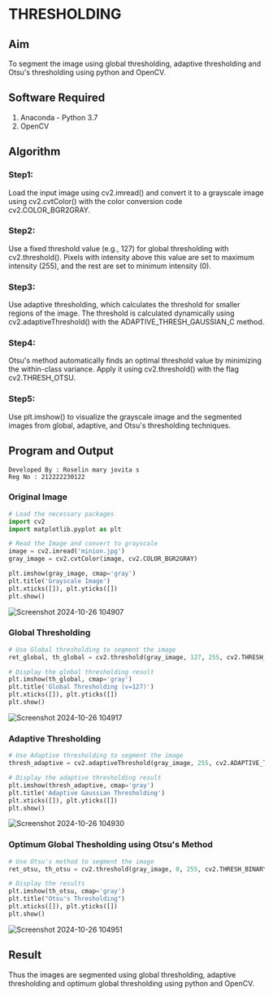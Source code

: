 # THRESHOLDING
## Aim
To segment the image using global thresholding, adaptive thresholding and Otsu's thresholding using python and OpenCV.

## Software Required
1. Anaconda - Python 3.7
2. OpenCV

## Algorithm

### Step1:
Load the input image using cv2.imread() and convert it to a grayscale image using cv2.cvtColor() with the color conversion code cv2.COLOR_BGR2GRAY.

### Step2:
Use a fixed threshold value (e.g., 127) for global thresholding with cv2.threshold(). Pixels with intensity above this value are set to maximum intensity (255), and the rest are set to minimum intensity (0).

### Step3:
Use adaptive thresholding, which calculates the threshold for smaller regions of the image. The threshold is calculated dynamically using cv2.adaptiveThreshold() with the ADAPTIVE_THRESH_GAUSSIAN_C method.

### Step4:
Otsu's method automatically finds an optimal threshold value by minimizing the within-class variance. Apply it using cv2.threshold() with the flag cv2.THRESH_OTSU.

### Step5:
Use plt.imshow() to visualize the grayscale image and the segmented images from global, adaptive, and Otsu's thresholding techniques.

## Program and Output
```
Developed By : Roselin mary jovita s
Reg No : 212222230122
```

### Original Image
```python
# Load the necessary packages
import cv2
import matplotlib.pyplot as plt

# Read the Image and convert to grayscale
image = cv2.imread('minion.jpg')
gray_image = cv2.cvtColor(image, cv2.COLOR_BGR2GRAY)

plt.imshow(gray_image, cmap='gray')
plt.title('Grayscale Image')
plt.xticks([]), plt.yticks([])
plt.show()
```
![Screenshot 2024-10-26 104907](https://github.com/user-attachments/assets/138935cb-7f94-4481-884a-9291b27a4448)


### Global Thresholding

```python
# Use Global thresholding to segment the image
ret_global, th_global = cv2.threshold(gray_image, 127, 255, cv2.THRESH_BINARY)

# Display the global thresholding result
plt.imshow(th_global, cmap='gray')
plt.title('Global Thresholding (v=127)')
plt.xticks([]), plt.yticks([])
plt.show()
```

![Screenshot 2024-10-26 104917](https://github.com/user-attachments/assets/99d31064-3d82-42a7-94a0-b77039207867)



### Adaptive Thresholding
```python
# Use Adaptive thresholding to segment the image
thresh_adaptive = cv2.adaptiveThreshold(gray_image, 255, cv2.ADAPTIVE_THRESH_GAUSSIAN_C,cv2.THRESH_BINARY, 11, 2)

# Display the adaptive thresholding result
plt.imshow(thresh_adaptive, cmap='gray')
plt.title('Adaptive Gaussian Thresholding')
plt.xticks([]), plt.yticks([])
plt.show()
```
![Screenshot 2024-10-26 104930](https://github.com/user-attachments/assets/f6969894-fde0-4f12-b34d-b2001b5a07cc)



### Optimum Global Thesholding using Otsu's Method
```python
# Use Otsu's method to segment the image 
ret_otsu, th_otsu = cv2.threshold(gray_image, 0, 255, cv2.THRESH_BINARY + cv2.THRESH_OTSU)

# Display the results
plt.imshow(th_otsu, cmap='gray')
plt.title("Otsu's Thresholding")
plt.xticks([]), plt.yticks([])
plt.show()
```

![Screenshot 2024-10-26 104951](https://github.com/user-attachments/assets/a98f2864-1bd8-416c-83bb-88e2fda68a09)


## Result
Thus the images are segmented using global thresholding, adaptive thresholding and optimum global thresholding using python and OpenCV.
